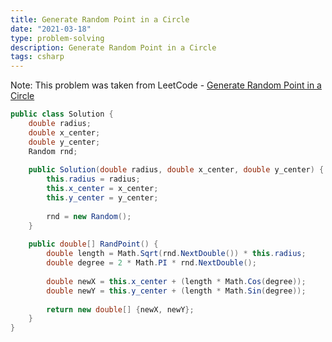 ```yaml
---
title: Generate Random Point in a Circle
date: "2021-03-18"
type: problem-solving
description: Generate Random Point in a Circle
tags: csharp
---
```


Note: This problem was taken from LeetCode - [Generate Random Point in a Circle](https://leetcode.com/problems/generate-random-point-in-a-circle/)

```csharp
public class Solution {
    double radius;
    double x_center;
    double y_center;
    Random rnd;
    
    public Solution(double radius, double x_center, double y_center) {
        this.radius = radius;
        this.x_center = x_center;
        this.y_center = y_center;
        
        rnd = new Random();
    }
    
    public double[] RandPoint() {
        double length = Math.Sqrt(rnd.NextDouble()) * this.radius;
        double degree = 2 * Math.PI * rnd.NextDouble();
        
        double newX = this.x_center + (length * Math.Cos(degree));
        double newY = this.y_center + (length * Math.Sin(degree));
        
        return new double[] {newX, newY};
    }
}
```
